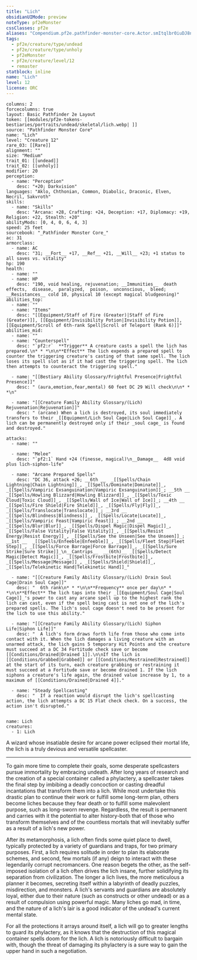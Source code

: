 ```yaml
---
title: "Lich"
obsidianUIMode: preview
noteType: pf2eMonster
cssClasses: pf2e
aliases: "Compendium.pf2e.pathfinder-monster-core.Actor.smItqlbr0iuDJ8nL" 
tags:
  - pf2e/creature/type/undead
  - pf2e/creature/type/unholy
  - pf2eMonster
  - pf2e/creature/level/12
  - remaster
statblock: inline
name: "Lich"
level: 12
license: ORC
---
```


```statblock
columns: 2
forcecolumns: true
layout: Basic Pathfinder 2e Layout
token: [[modules/pf2e-tokens-bestiaries/portraits/undead/skeletal/lich.webp| ]]
source: "Pathfinder Monster Core"
name: "Lich"
level: "Creature 12"
rare_03: [[Rare]]
alignment: ""
size: "Medium"
trait_01: [[undead]]
trait_02: [[unholy]]
modifier: 20
perception:
  - name: "Perception"
    desc: "+20; Darkvision"
languages: "Aklo, Chthonian, Common, Diabolic, Draconic, Elven, Necril, Sakvroth"
skills:
  - name: "Skills"
    desc: "Arcana: +28, Crafting: +24, Deception: +17, Diplomacy: +19, Religion: +22, Stealth: +20"
abilityMods: [0, 4, 0, 6, 4, 3]
speed: 25 feet
sourcebook: "_Pathfinder Monster Core_"
ac: 31
armorclass:
  - name: AC
    desc: "31; __Fort__ +17, __Ref__ +21, __Will__ +23; +1 status to all saves vs. vitality"
hp: 190
health:
  - name: ""
  - name: HP
    desc: "190, void healing, rejuvenation; __Immunities__  death effects,  disease,  paralyzed,  poison,  unconscious,  bleed; __Resistances__ cold 10, physical 10 (except magical bludgeoning)"
abilities_top:
  - name: ""
  - name: "Items"
    desc: "[[Equipment/Staff of Fire (Greater)|Staff of Fire (Greater)]], [[Equipment/Invisibility Potion|Invisibility Potion]], [[Equipment/Scroll of 6th-rank Spell|Scroll of Teleport (Rank 6)]]"
abilities_mid:
  - name: ""
  - name: "Counterspell"
    desc: "`pf2:r`  **Trigger** A creature casts a spell the lich has prepared.\n* * *\n\n**Effect** The lich expends a prepared spell to counter the triggering creature's casting of that same spell. The lich loses its spell slot as if it had cast the triggering spell. The lich then attempts to counteract the triggering spell."

  - name: "[[Bestiary Ability Glossary/Frightful Presence|Frightful Presence]]"
    desc: " (aura,emotion,fear,mental) 60 feet DC 29 Will check\n\n* * *\n"

  - name: "[[Creature Family Ability Glossary/(Lich) Rejuvenation|Rejuvenation]]"
    desc: " (arcane) When a lich is destroyed, its soul immediately transfers to their _[[Equipment/Lich Soul Cage|Lich Soul Cage]]_. A lich can be permanently destroyed only if their _soul cage_ is found and destroyed."

attacks:
  - name: ""

  - name: "Melee"
    desc: "`pf2:1` Hand +24 (finesse, magical)\n__Damage__  4d8 void plus lich-siphon-life"

  - name: "Arcane Prepared Spells"
    desc: "DC 36, attack +26; __6th __  _[[Spells/Chain Lightning|Chain Lightning]]_, _[[Spells/Dominate|Dominate]]_, _[[Spells/Vampiric Exsanguination|Vampiric Exsanguination]]_; __5th __  _[[Spells/Howling Blizzard|Howling Blizzard]]_, _[[Spells/Toxic Cloud|Toxic Cloud]]_, _[[Spells/Wall of Ice|Wall of Ice]]_; __4th __  _[[Spells/Fire Shield|Fire Shield]]_, _[[Spells/Fly|Fly]]_, _[[Spells/Translocate|Translocate]]_; __3rd __  _[[Spells/Blindness|Blindness]]_, _[[Spells/Locate|Locate]]_, _[[Spells/Vampiric Feast|Vampiric Feast]]_; __2nd __  _[[Spells/Blur|Blur]]_, _[[Spells/Dispel Magic|Dispel Magic]]_, _[[Spells/False Vitality|False Vitality]]_, _[[Spells/Resist Energy|Resist Energy]]_, _[[Spells/See the Unseen|See the Unseen]]_; __1st __  _[[Spells/Enfeeble|Enfeeble]]_, _[[Spells/Fleet Step|Fleet Step]]_, _[[Spells/Force Barrage|Force Barrage]]_, _[[Spells/Sure Strike|Sure Strike]]_\n__Cantrips__  __(6th)__ _[[Spells/Detect Magic|Detect Magic]]_, _[[Spells/Frostbite|Frostbite]]_, _[[Spells/Message|Message]]_, _[[Spells/Shield|Shield]]_, _[[Spells/Telekinetic Hand|Telekinetic Hand]]_"

  - name: "[[Creature Family Ability Glossary/(Lich) Drain Soul Cage|Drain Soul Cage]]"
    desc: "  6th rank\n* * *\n\n**Frequency** once per day\n* * *\n\n**Effect** The lich taps into their _[[Equipment/Soul Cage|Soul Cage]]_'s power to cast any arcane spell up to the highest rank the lich can cast, even if the spell being cast is not one of the lich's prepared spells. The lich's soul cage doesn't need to be present for the lich to use this ability."

  - name: "[[Creature Family Ability Glossary/(Lich) Siphon Life|Siphon Life]]"
    desc: "  A lich's form draws forth life from those who come into contact with it. When the lich damages a living creature with an unarmed attack, the lich gains 5 temporary Hit Points and the creature must succeed at a DC 34 Fortitude check save or become [[Conditions/Drained|Drained 1]].\n\nIf the lich is [[Conditions/Grabbed|Grabbed]] or [[Conditions/Restrained|Restrained]] at the start of its turn, each creature grabbing or restraining it must succeed at a Fortitude save or become drained 1. If the lich siphons a creature's life again, the drained value increase by 1, to a maximum of [[Conditions/Drained|Drained 4]]."

  - name: "Steady Spellcasting"
    desc: "  If a reaction would disrupt the lich's spellcasting action, the lich attempts a DC 15 Flat check check. On a success, the action isn't disrupted."
 
```

```encounter-table
name: Lich
creatures:
  - 1: Lich
```



A wizard whose insatiable desire for arcane power eclipsed their mortal life, the lich is a truly devious and versatile spellcaster.

* * *

To gain more time to complete their goals, some desperate spellcasters pursue immortality by embracing undeath. After long years of research and the creation of a special container called a phylactery, a spellcaster takes the final step by imbibing a deadly concoction or casting dreadful incantations that transform them into a lich. While most undertake this drastic plan to continue their work or fulfill some long-term plan, others become liches because they fear death or to fulfill some malevolent purpose, such as long-sworn revenge. Regardless, the result is permanent and carries with it the potential to alter history-both that of those who transform themselves and of the countless mortals that will inevitably suffer as a result of a lich's new power.

After its metamorphosis, a lich often finds some quiet place to dwell, typically protected by a variety of guardians and traps, for two primary purposes. First, a lich requires solitude in order to plan its elaborate schemes, and second, few mortals (if any) deign to interact with these legendarily corrupt necromancers. One reason begets the other, as the self-imposed isolation of a lich often drives the lich insane, further solidifying its separation from civilization. The longer a lich lives, the more meticulous a planner it becomes, secreting itself within a labyrinth of deadly puzzles, misdirection, and monsters. A lich's servants and guardians are absolutely loyal, either due to their nature (such as constructs or other undead) or as a result of compulsion using powerful magic. Many liches go mad, in time, and the nature of a lich's lair is a good indicator of the undead's current mental state.

For all the protections it arrays around itself, a lich will go to greater lengths to guard its phylactery, as it knows that the destruction of this magical container spells doom for the lich. A lich is notoriously difficult to bargain with, though the threat of damaging its phylactery is a sure way to gain the upper hand in such a negotiation.
